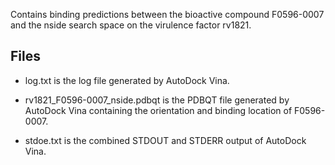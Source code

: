 Contains binding predictions between the bioactive compound F0596-0007 and the nside search space on the virulence factor rv1821.

## Files

- log.txt is the log file generated by AutoDock Vina.

- rv1821_F0596-0007_nside.pdbqt is the PDBQT file generated by AutoDock Vina containing the orientation and binding location of F0596-0007.

- stdoe.txt is the combined STDOUT and STDERR output of AutoDock Vina.

